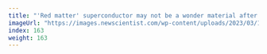 ```yaml
---
title: "'Red matter' superconductor may not be a wonder material after all"
imageUrl: "https://images.newscientist.com/wp-content/uploads/2023/03/17122523/SEI_148554498.jpg?width=600"
index: 163
weight: 163
---
```

